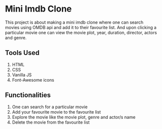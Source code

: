 # Mini Imdb Clone

This project is about making a mini imdb clone where one can search movies using OMDB api and add it to their favourite list.
And upon clicking a particular movie one can view the movie plot, year, duration, director, actors and genre. 

## Tools Used
1. HTML
2. CSS
3. Vanilla JS
4. Font-Awesome icons 


## Functionalities
1. One can search for a particular movie
2. Add your favourite movie to the favourite list
3. Explore the movie like the movie plot, genre and actor/s name
4. Delete the movie from the favourite list